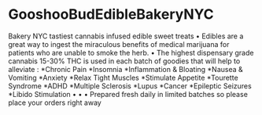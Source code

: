 # GooshooBudEdibleBakeryNYC
Bakery 
NYC tastiest cannabis infused edible sweet treats
•
Edibles are a great way to ingest the miraculous benefits of medical marijuana for patients who are unable to smoke the herb. 
•
The highest dispensary grade cannabis 15-30% THC is used in each batch of goodies that will help to alleviate :
*Chronic Pain 
*Insomnia 
*Inflammation & Bloating 
*Nausea & Vomiting 
*Anxiety 
*Relax Tight Muscles 
*Stimulate Appetite 
*Tourette Syndrome 
*ADHD
*Multiple Sclerosis 
*Lupus 
*Cancer
*Epileptic Seizures
*Libido Stimulation 
•
•
•
Prepared fresh daily in limited batches so please place your orders right away 
